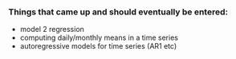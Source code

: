 ### Things that came up and should eventually be entered:

* model 2 regression
* computing daily/monthly means in a time series
* autoregressive models for time series (AR1 etc)
